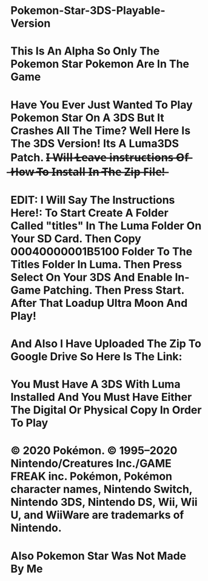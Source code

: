 # Pokemon-Star-3DS-Playable-Version

# This Is An Alpha So Only The Pokemon Star Pokemon Are In The Game

# Have You Ever Just Wanted To Play Pokemon Star On A 3DS But It Crashes All The Time? Well Here Is The 3DS Version! Its A Luma3DS Patch. I̶ ̶W̶i̶l̶l̶ ̶L̶e̶a̶v̶e̶ ̶i̶n̶s̶t̶r̶u̶c̶t̶i̶o̶n̶s̶ ̶O̶f̶ ̶H̶o̶w̶ ̶T̶o̶ ̶I̶n̶s̶t̶a̶l̶l̶ ̶I̶n̶ ̶T̶h̶e̶ ̶Z̶i̶p̶ ̶F̶i̶l̶e̶!̶ 
# EDIT: I Will Say The Instructions Here!: To Start Create A Folder Called "titles" In The Luma Folder On Your SD Card. Then Copy 00040000001B5100 Folder To The Titles Folder In Luma. Then Press Select On Your 3DS And Enable In-Game Patching. Then Press Start. After That Loadup Ultra Moon And Play! 

# And Also I Have Uploaded The Zip To Google Drive So Here Is The Link: 

# You Must Have A 3DS With Luma Installed And You Must Have Either The Digital Or Physical Copy In Order To Play

# © 2020 Pokémon. © 1995–2020 Nintendo/Creatures Inc./GAME FREAK inc. Pokémon, Pokémon character names, Nintendo Switch, Nintendo 3DS, Nintendo DS, Wii, Wii U, and WiiWare are trademarks of Nintendo.

# Also Pokemon Star Was Not Made By Me

